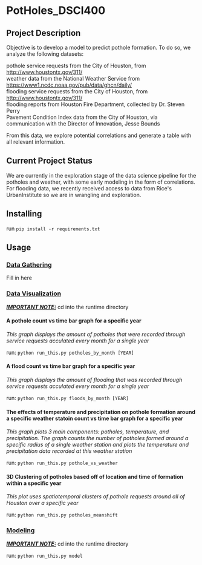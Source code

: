 # PotHoles_DSCI400

## Project Description
Objective is to develop a model to predict pothole formation.
To do so, we analyze the following datasets:

pothole service requests from the City of Houston, from http://www.houstontx.gov/311/  <br />
weather data from the National Weather Service from https://www1.ncdc.noaa.gov/pub/data/ghcn/daily/ <br />
flooding service requests from the City of Houston, from http://www.houstontx.gov/311/<br />
flooding reports from Houston Fire Department, collected by Dr. Steven Perry <br />
Pavement Condition Index data from the City of Houston, via communication with the Director of Innovation, Jesse Bounds <br />


From this data, we explore potential correlations and generate a table with all relevant information.

## Current Project Status

We are currently in the exploration stage of the data science pipeline for the potholes and weather, with some early modeling in the form of correlations.
For flooding data, we recently received access to data from Rice's UrbanInstitute so we are in wrangling and exploration.

## Installing

run `pip install -r requirements.txt`

## Usage
### <u>Data Gathering</u>

Fill in here

### <u>Data Visualization</u>
<i><b><u>IMPORTANT NOTE:</u></b></i> cd into the runtime directory</u></b></i> 

#### A pothole count vs time bar graph for a specific year
<i> This graph displays the amount of potholes that were recorded through service requests acculated every month for a single year </i>

run: `python run_this.py potholes_by_month [YEAR]`

#### A flood count vs time bar graph for a specific year
<i> This graph displays the amount of flooding that was recorded through service requests acculated every month for a single year </i>

run: `python run_this.py floods_by_month [YEAR]`

#### The effects of temperature and precipitation on pothole formation around a specific weather statoin  count vs time bar graph for a specific year
<i> This graph plots 3 main components: potholes, temperature, and precipitation. The graph counts the number of potholes formed around a specific radius of a single weather station and plots the temperature and precipitation data recorded at this weather station </i>

run: `python run_this.py pothole_vs_weather`

#### 3D Clustering of potholes based off of location and time of formation within a specific year
<i> This plot uses spatiotemporal clusters of pothole requests around all of Houston over a specific year </i>

run: `python run_this.py potholes_meanshift`


### <u>Modeling</u>
<i><b><u>IMPORTANT NOTE:</u></b></i> cd into the runtime directory</u></b></i>

run: `python run_this.py model`
